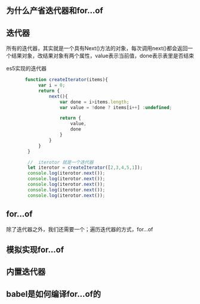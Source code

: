 ## 为什么产省迭代器和for...of



## 迭代器
所有的迭代器，其实就是一个具有Next()方法的对象，每次调用next()都会返回一个结果对象，改结果对象有两个属性，value表示当前值，done表示表里是否结束

es5实现的迭代器
~~~js
       function createIterator(items){
            var i = 0;
            return {
                next(){
                    var done = i>items.length;
                    var value = !done ? items[i++] :undefined; 

                    return {
                        value,
                        done
                    }
                }
            }
        }

        //  iterotor 就是一个迭代器
        let iterotor = createIterator([2,3,4,5,1]);
        console.log(iterotor.next());
        console.log(iterotor.next());
        console.log(iterotor.next());
        console.log(iterotor.next());
        console.log(iterotor.next());
~~~


## for...of

除了迭代器之外，我们还需要一个；遍历迭代器的方式，for...of



## 模拟实现for...of

## 内置迭代器

## babel是如何编译for...of的